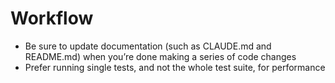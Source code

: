 # Workflow

- Be sure to update documentation (such as CLAUDE.md and README.md) when you’re done making a series of code changes
- Prefer running single tests, and not the whole test suite, for performance
